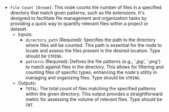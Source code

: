 - `File Count [Dream]`: This node counts the number of files in a specified directory that match given patterns, such as file extensions. It's designed to facilitate file management and organization tasks by providing a quick way to quantify relevant files within a project or dataset.
    - Inputs:
        - `directory_path` (Required): Specifies the path to the directory where files will be counted. This path is essential for the node to locate and assess the files present in the desired location. Type should be `STRING`.
        - `patterns` (Required): Defines the file patterns (e.g., '*.jpg', '*.png') to match against files in the directory. This allows for filtering and counting files of specific types, enhancing the node's utility in managing and organizing files. Type should be `STRING`.
    - Outputs:
        - `TOTAL`: The total count of files matching the specified patterns within the given directory. This output provides a straightforward metric for assessing the volume of relevant files. Type should be `INT`.
